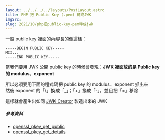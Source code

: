 ```yaml
---
layout: ../../../../layouts/PostLayout.astro
title: PHP 把 Public Key (.pem) 轉成JWK
imgSrc: 
slug: 2021/10/php把public-key-pem轉成jwk
---
```


  
一般 public key 裡面的內容長的像這樣：



  
```
-----BEGIN PUBLIC KEY-----
MII...
-----END PUBLIC KEY-----
```



  
當我們要用 JWK 公開 public key 的時候會發現：**JWK 裡面放的是 Public key 的 modulus、exponent**







  
所以必須要用下面的程式碼把 public key 的 modulus、exponent 抓出來<br>
然後 exponent 的「/」換成「_」；「+」換成「-」，並且把「=」移除



<script src="https://gist.github.com/artyomliou/1f71ea33c94d7adc7f4227336c7cb548.js"></script>



  
這樣就會產生出如同 [JWK Creator](https://russelldavies.github.io/jwk-creator/) 製造出來的 JWK



  




  
##### 參考資料



  
- [openssl_pkey_get_public](https://www.php.net/manual/en/function.openssl-pkey-get-public.php)  
- [openssl_pkey_get_details](https://www.php.net/manual/en/function.openssl-pkey-get-details.php)
